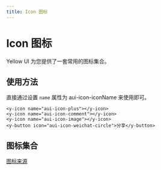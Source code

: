 ```yaml
---
title: Icon 图标
---
```


# Icon 图标

Yellow UI 为您提供了一套常用的图标集合。

## 使用方法

直接通过设置 `name` 属性为 aui-icon-iconName 来使用即可。

<ClientOnly>
<yIcon-demo></yIcon-demo>
</ClientOnly>

```vue
<y-icon name="aui-icon-plus"></y-icon>
<y-icon name="aui-icon-comment"></y-icon>
<y-icon name="aui-icon-image"></y-icon>
<y-button icon="aui-icon-weichat-circle">分享</y-button>
```

## 图标集合

<ClientOnly>
<yIcon-demo-all></yIcon-demo-all>
</ClientOnly>

[图标来源](https://www.iconfont.cn/collections/detail?spm=a313x.7781069.1998910419.dc64b3430&cid=1377)
